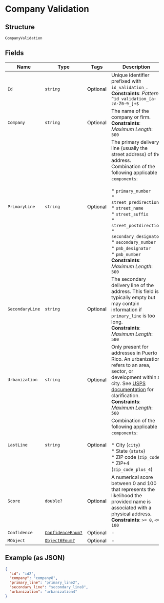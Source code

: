 
# Company Validation

## Structure

`CompanyValidation`

## Fields

| Name | Type | Tags | Description |
|  --- | --- | --- | --- |
| `Id` | `string` | Optional | Unique identifier prefixed with `id_validation_`.<br>**Constraints**: *Pattern*: `^id_validation_[a-zA-Z0-9_]+$` |
| `Company` | `string` | Optional | The name of the company or firm.<br>**Constraints**: *Maximum Length*: `500` |
| `PrimaryLine` | `string` | Optional | The primary delivery line (usually the street address) of the address.<br>Combination of the following applicable `components`:<br><br>* `primary_number`<br>* `street_predirection`<br>* `street_name`<br>* `street_suffix`<br>* `street_postdirection`<br>* `secondary_designator`<br>* `secondary_number`<br>* `pmb_designator`<br>* `pmb_number`<br>**Constraints**: *Maximum Length*: `500` |
| `SecondaryLine` | `string` | Optional | The secondary delivery line of the address. This field is typically empty but may contain information if `primary_line` is too long.<br>**Constraints**: *Maximum Length*: `500` |
| `Urbanization` | `string` | Optional | Only present for addresses in Puerto Rico. An urbanization refers to an area, sector, or development within a city. See <a href="https://pe.usps.com/text/pub28/28api_008.htm#:~:text=I51.,-4%20Urbanizations&text=In%20Puerto%20Rico%2C%20identical%20street,placed%20before%20the%20urbanization%20name." target="_blank">USPS documentation</a> for clarification.<br>**Constraints**: *Maximum Length*: `500` |
| `LastLine` | `string` | Optional | Combination of the following applicable `components`:<br><br>* City (`city`)<br>* State (`state`)<br>* ZIP code (`zip_code`)<br>* ZIP+4 (`zip_code_plus_4`) |
| `Score` | `double?` | Optional | A numerical score between 0 and 100 that represents the likelihood the provided name is associated with a physical address.<br>**Constraints**: `>= 0`, `<= 100` |
| `Confidence` | [`ConfidenceEnum?`](../../doc/models/confidence-enum.md) | Optional | - |
| `MObject` | [`Object6Enum?`](../../doc/models/object-6-enum.md) | Optional | - |

## Example (as JSON)

```json
{
  "id": "id2",
  "company": "company8",
  "primary_line": "primary_line2",
  "secondary_line": "secondary_line8",
  "urbanization": "urbanization4"
}
```

